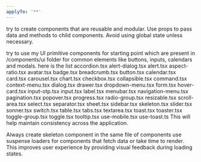 ```yaml
---
applyTo: '**'
---
```


try to create components that are reusable and modular. Use props to pass data and methods to child components. Avoid using global state unless necessary.

try to use my UI primitive components for starting point which are present in /components/ui folder for common elements like 
buttons, inputs, calendars and modals. here is the list
accordion.tsx
alert-dialog.tsx
alert.tsx
aspect-ratio.tsx
avatar.tsx
badge.tsx
breadcrumb.tsx
button.tsx
calendar.tsx
card.tsx
carousel.tsx
chart.tsx
checkbox.tsx
collapsible.tsx
command.tsx
context-menu.tsx
dialog.tsx
drawer.tsx
dropdown-menu.tsx
form.tsx
hover-card.tsx
input-otp.tsx
input.tsx
label.tsx
menubar.tsx
navigation-menu.tsx
pagination.tsx
popover.tsx
progress.tsx
radio-group.tsx
resizable.tsx
scroll-area.tsx
select.tsx
separator.tsx
sheet.tsx
sidebar.tsx
skeleton.tsx
slider.tsx
sonner.tsx
switch.tsx
table.tsx
tabs.tsx
textarea.tsx
toast.tsx
toaster.tsx
toggle-group.tsx
toggle.tsx
tooltip.tsx
use-mobile.tsx
use-toast.ts
This will help maintain consistency across the application.

Always create skeleton component in the same file of components
use suspense loaders for components that fetch data or take time to render. This improves user experience by providing visual feedback during loading states.
